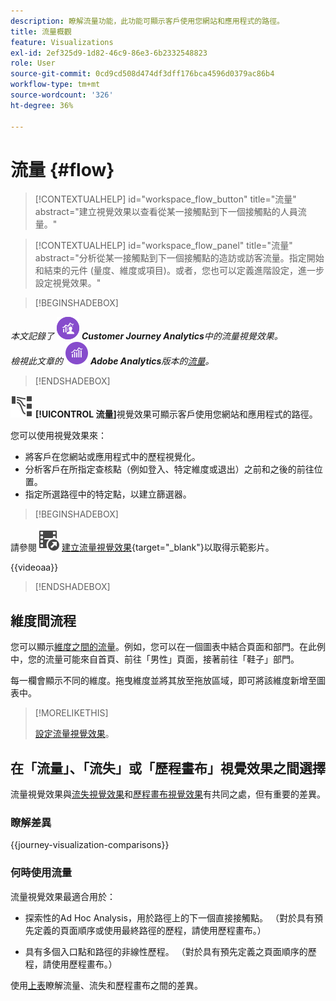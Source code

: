 ```yaml
---
description: 瞭解流量功能，此功能可顯示客戶使用您網站和應用程式的路徑。
title: 流量概觀
feature: Visualizations
exl-id: 2ef325d9-1d82-46c9-86e3-6b2332548823
role: User
source-git-commit: 0cd9cd508d474df3dff176bca4596d0379ac86b4
workflow-type: tm+mt
source-wordcount: '326'
ht-degree: 36%

---
```


# 流量 {#flow}

<!-- markdownlint-disable MD034 -->

>[!CONTEXTUALHELP]
>id="workspace_flow_button"
>title="流量"
>abstract="建立視覺效果以查看從某一接觸點到下一個接觸點的人員流量。"

>[!CONTEXTUALHELP]
>id="workspace_flow_panel"
>title="流量"
>abstract="分析從某一接觸點到下一個接觸點的造訪或訪客流量。指定開始和結束的元件 (量度、維度或項目)。或者，您也可以定義進階設定，進一步設定視覺效果。"

<!-- markdownlint-enable MD034 -->


>[!BEGINSHADEBOX]

_本文記錄了_ ![CustomerJourneyAnalytics](/help/assets/icons/CustomerJourneyAnalytics.svg) _**Customer Journey Analytics**&#x200B;中的流量視覺效果。_<br/>_檢視此文章的_ ![AdobeAnalytics](/help/assets/icons/AdobeAnalytics.svg) _**Adobe Analytics**&#x200B;版本的[流量](https://experienceleague.adobe.com/en/docs/analytics/analyze/analysis-workspace/visualizations/flow/flow)。_

>[!ENDSHADEBOX]


![GraphPathing](/help/assets/icons/GraphPathing.svg) **[!UICONTROL 流量]**&#x200B;視覺效果可顯示客戶使用您網站和應用程式的路徑。

您可以使用視覺效果來：

* 將客戶在您網站或應用程式中的歷程視覺化。
* 分析客戶在所指定查核點（例如登入、特定維度或退出）之前和之後的前往位置。
* 指定所選路徑中的特定點，以建立篩選器。


>[!BEGINSHADEBOX]

請參閱![VideoCheckedOut](/help/assets/icons/VideoCheckedOut.svg) [建立流量視覺效果](https://video.tv.adobe.com/v/346063/?quality=12&learn=on){target="_blank"}以取得示範影片。

{{videoaa}}

>[!ENDSHADEBOX]


## 維度間流程

您可以顯示[維度之間的流量](/help/analysis-workspace/visualizations/c-flow/multi-dimensional-flow.md)。例如，您可以在一個圖表中結合頁面和部門。在此例中，您的流量可能來自首頁、前往「男性」頁面，接著前往「鞋子」部門。

每一欄會顯示不同的維度。拖曳維度並將其放至拖放區域，即可將該維度新增至圖表中。

>[!MORELIKETHIS]
>
>[設定流量視覺效果](/help/analysis-workspace/visualizations/c-flow/create-flow.md)。
>

## 在「流量」、「流失」或「歷程畫布」視覺效果之間選擇

流量視覺效果與[流失視覺效果](/help/analysis-workspace/visualizations/fallout/fallout-flow.md)和[歷程畫布視覺效果](/help/analysis-workspace/visualizations/journey-canvas/journey-canvas.md)有共同之處，但有重要的差異。

### 瞭解差異

<!-- Information in this snippet is shared between Journey canvas, Fallout, and Flow visualization docs -->

{{journey-visualization-comparisons}}

### 何時使用流量

流量視覺效果最適合用於：

* 探索性的Ad Hoc Analysis，用於路徑上的下一個直接接觸點。 （對於具有預先定義的頁面順序或使用最終路徑的歷程，請使用歷程畫布。）

* 具有多個入口點和路徑的非線性歷程。 （對於具有預先定義之頁面順序的歷程，請使用歷程畫布。）

使用[上表](#understand-the-differences)瞭解流量、流失和歷程畫布之間的差異。
